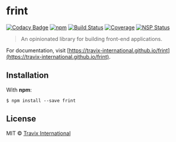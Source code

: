 # frint


[![Codacy Badge](https://api.codacy.com/project/badge/Grade/25393e811f0b4d6184ccff5381a0d2a6)](https://www.codacy.com/app/rmachado/frint?utm_source=github.com&amp;utm_medium=referral&amp;utm_content=Travix-International/frint&amp;utm_campaign=badger)
[![npm](https://img.shields.io/npm/v/frint.svg)](https://www.npmjs.com/package/frint) [![Build Status](https://img.shields.io/travis/Travix-International/frint/master.svg)](http://travis-ci.org/Travix-International/frint) [![Coverage](https://img.shields.io/coveralls/Travix-International/frint.svg)](https://coveralls.io/github/Travix-International/frint) [![NSP Status](https://nodesecurity.io/orgs/travix-international-bv/projects/2c3431f8-ed10-4ef2-8edb-4873c656497c/badge)](https://nodesecurity.io/orgs/travix-international-bv/projects/2c3431f8-ed10-4ef2-8edb-4873c656497c)

> An opinionated library for building front-end applications.

For documentation, visit [https://travix-international.github.io/frint](https://travix-international.github.io/frint).

## Installation

With **npm**:

```
$ npm install --save frint
```

## License

MIT © [Travix International](http://travix.com)
